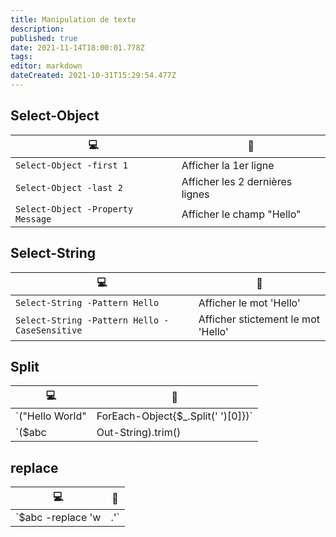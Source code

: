 ```yaml
---
title: Manipulation de texte
description: 
published: true
date: 2021-11-14T18:00:01.778Z
tags: 
editor: markdown
dateCreated: 2021-10-31T15:29:54.477Z
---
```


## Select-Object
|:computer:|:newspaper:|
|-|-|
|`Select-Object -first 1`| Afficher la 1er ligne |
|`Select-Object -last 2`| Afficher les 2 dernières lignes |
|`Select-Object -Property Message`| Afficher le champ "Hello" |

## Select-String
|:computer:|:newspaper:|
|-|-|
|`Select-String -Pattern Hello`| Afficher le mot 'Hello' |
|`Select-String -Pattern Hello -CaseSensitive`| Afficher stictement le mot 'Hello' |

## Split
|:computer:|:newspaper:|
|-|-|
|`("Hello World" | ForEach-Object{$_.Split(' ')[0]})`| Afficher le 1er champ |
|`($abc | Out-String).trim() | ForEach-Object{$_.Split(' ')[-1]}`| Afficher le dernier champ d'un STRING |

## replace
|:computer:|:newspaper:|
|-|-|
|`$abc -replace 'w|\.'`| Supprimer les caractères 'w' et '.' |